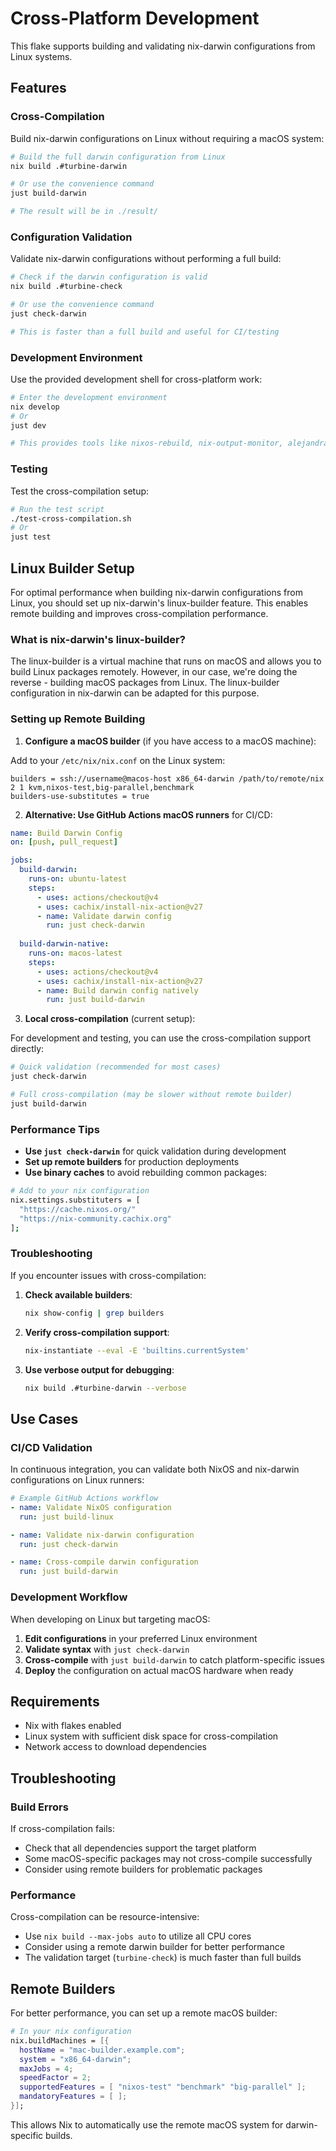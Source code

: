 # Cross-Platform Development

This flake supports building and validating nix-darwin configurations from Linux systems.

## Features

### Cross-Compilation
Build nix-darwin configurations on Linux without requiring a macOS system:

```bash
# Build the full darwin configuration from Linux
nix build .#turbine-darwin

# Or use the convenience command
just build-darwin

# The result will be in ./result/
```

### Configuration Validation
Validate nix-darwin configurations without performing a full build:

```bash
# Check if the darwin configuration is valid
nix build .#turbine-check

# Or use the convenience command
just check-darwin

# This is faster than a full build and useful for CI/testing
```

### Development Environment
Use the provided development shell for cross-platform work:

```bash
# Enter the development environment
nix develop
# Or
just dev

# This provides tools like nixos-rebuild, nix-output-monitor, alejandra, and just
```

### Testing
Test the cross-compilation setup:

```bash
# Run the test script
./test-cross-compilation.sh
# Or
just test
```

## Linux Builder Setup

For optimal performance when building nix-darwin configurations from Linux, you should set up nix-darwin's linux-builder feature. This enables remote building and improves cross-compilation performance.

### What is nix-darwin's linux-builder?

The linux-builder is a virtual machine that runs on macOS and allows you to build Linux packages remotely. However, in our case, we're doing the reverse - building macOS packages from Linux. The linux-builder configuration in nix-darwin can be adapted for this purpose.

### Setting up Remote Building

1. **Configure a macOS builder** (if you have access to a macOS machine):

Add to your `/etc/nix/nix.conf` on the Linux system:

```
builders = ssh://username@macos-host x86_64-darwin /path/to/remote/nix 2 1 kvm,nixos-test,big-parallel,benchmark
builders-use-substitutes = true
```

2. **Alternative: Use GitHub Actions macOS runners** for CI/CD:

```yaml
name: Build Darwin Config
on: [push, pull_request]

jobs:
  build-darwin:
    runs-on: ubuntu-latest
    steps:
      - uses: actions/checkout@v4
      - uses: cachix/install-nix-action@v27
      - name: Validate darwin config
        run: just check-darwin
      
  build-darwin-native:
    runs-on: macos-latest  
    steps:
      - uses: actions/checkout@v4
      - uses: cachix/install-nix-action@v27
      - name: Build darwin config natively
        run: just build-darwin
```

3. **Local cross-compilation** (current setup):

For development and testing, you can use the cross-compilation support directly:

```bash
# Quick validation (recommended for most cases)
just check-darwin

# Full cross-compilation (may be slower without remote builder)
just build-darwin
```

### Performance Tips

- **Use `just check-darwin`** for quick validation during development
- **Set up remote builders** for production deployments
- **Use binary caches** to avoid rebuilding common packages:

```bash
# Add to your nix configuration
nix.settings.substituters = [
  "https://cache.nixos.org/"
  "https://nix-community.cachix.org"
];
```

### Troubleshooting

If you encounter issues with cross-compilation:

1. **Check available builders**:
   ```bash
   nix show-config | grep builders
   ```

2. **Verify cross-compilation support**:
   ```bash
   nix-instantiate --eval -E 'builtins.currentSystem'
   ```

3. **Use verbose output for debugging**:
   ```bash
   nix build .#turbine-darwin --verbose
   ```

## Use Cases

### CI/CD Validation
In continuous integration, you can validate both NixOS and nix-darwin configurations on Linux runners:

```yaml
# Example GitHub Actions workflow
- name: Validate NixOS configuration
  run: just build-linux

- name: Validate nix-darwin configuration  
  run: just check-darwin

- name: Cross-compile darwin configuration
  run: just build-darwin
```

### Development Workflow
When developing on Linux but targeting macOS:

1. **Edit configurations** in your preferred Linux environment
2. **Validate syntax** with `just check-darwin`
3. **Cross-compile** with `just build-darwin` to catch platform-specific issues
4. **Deploy** the configuration on actual macOS hardware when ready

## Requirements

- Nix with flakes enabled
- Linux system with sufficient disk space for cross-compilation
- Network access to download dependencies

## Troubleshooting

### Build Errors
If cross-compilation fails:
- Check that all dependencies support the target platform
- Some macOS-specific packages may not cross-compile successfully
- Consider using remote builders for problematic packages

### Performance
Cross-compilation can be resource-intensive:
- Use `nix build --max-jobs auto` to utilize all CPU cores
- Consider using a remote darwin builder for better performance
- The validation target (`turbine-check`) is much faster than full builds

## Remote Builders

For better performance, you can set up a remote macOS builder:

```nix
# In your nix configuration
nix.buildMachines = [{
  hostName = "mac-builder.example.com";
  system = "x86_64-darwin";
  maxJobs = 4;
  speedFactor = 2;
  supportedFeatures = [ "nixos-test" "benchmark" "big-parallel" ];
  mandatoryFeatures = [ ];
}];
```

This allows Nix to automatically use the remote macOS system for darwin-specific builds.
